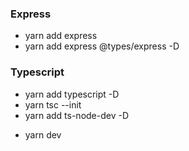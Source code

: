 ### Express

- yarn add express
- yarn add express @types/express -D

### Typescript

- yarn add typescript -D
- yarn tsc --init
- yarn add ts-node-dev -D
<!-- Criar script no package -->
- yarn dev
